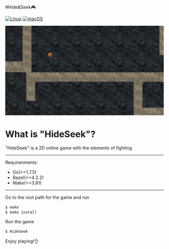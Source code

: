 #Hide&Seek🎮

[![Linux](https://svgshare.com/i/Zhy.svg)](https://svgshare.com/i/Zhy.svg)  [![macOS](https://svgshare.com/i/ZjP.svg)](https://svgshare.com/i/ZjP.svg)

![](preview.png)

# What is "HideSeek"?

"HideSeek" is a 2D online game with the elements of fighting

---

Requirenments:

- Go(>=1.7.5)
- Bazel(>=4.2.2)
- Make(>=3.81)

---



Go to the root path for the game and run

```
$ make
$ make install
```

Run the game

```
$ HideSeek
```

Enjoy playing!👌


